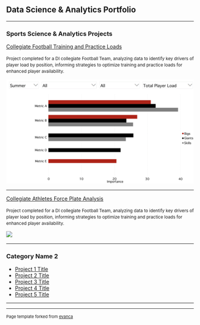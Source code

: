## Data Science & Analytics Portfolio

---

### Sports Science & Analytics Projects 

[Collegiate Football Training and Practice Loads](/FB_PlayerLoadProject)

<small>Project completed for a DI collegiate Football Team, analyzing data to identify key drivers of player load by position, informing strategies    to optimize training and practice loads for enhanced player availability.
</small>

<img src="images/CFB-training-load/dashboard.jpg?raw=true"/>

---


[Collegiate Athletes Force Plate Analysis](/AthleteProfiling_ForcePlate)

<small>Project completed for a DI collegiate Football Team, analyzing data to identify key drivers of player load by position, informing strategies    to optimize training and practice loads for enhanced player availability.
</small>

<img src="images/dummy_thumbnail.jpg?raw=true"/>

---

### Category Name 2

- [Project 1 Title](http://example.com/)
- [Project 2 Title](http://example.com/)
- [Project 3 Title](http://example.com/)
- [Project 4 Title](http://example.com/)
- [Project 5 Title](http://example.com/)

---




---
<p style="font-size:11px">Page template forked from <a href="https://github.com/evanca/quick-portfolio">evanca</a></p>
<!-- Remove above link if you don't want to attibute -->
